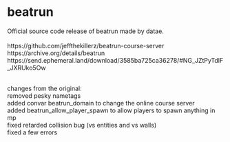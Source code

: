 # beatrun
<p>
Official source code release of beatrun made by datae.<br><br>
https://github.com/jeffthekillerz/beatrun-course-server<br>
https://archive.org/details/beatrun<br>
https://send.ephemeral.land/download/3585ba725ca36278/#NG_JZtPyTdlF_JXRUko5Ow<br><br>

changes from the original:<br>
removed pesky nametags<br>
added convar beatrun_domain to change the online course server<br>
added beatrun_allow_player_spawn to allow players to spawn anything in mp<br>
fixed retarded collision bug (vs entities and vs walls)<br>
fixed a few errors<br>

</p>
